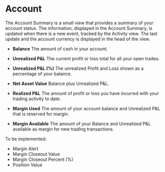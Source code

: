# Account

The Account Summary is a small view that provides a summary of your account
status. The information, displayed in the Account Summary, is updated when there
is a new event, tracked by the Activity view. The last update and the account
currency is displayed in the head of the view.

- **Balance** The amount of cash in your account.

- **Unrealized P&L** The current profit or loss total for all your open trades.

- **Unrealized P&L (%)** The unrealized Profit and Loss shown as a percentage of
your balance.

- **Net Asset Value** Balance plus Unrealized P&L.

- **Realized P&L** The amount of profit or loss you have incurred with your
trading activity to date.

- **Margin Used** The amount of your account balance and Unrealized P&L that is
reserved for margin.

- **Margin Available** The amount of your Balance and Unrealized P&L available
as margin for new trading transactions.

To be implemented:

- Margin Alert
- Margin Closeout Value
- Margin Closeout Percent (%)
- Position Value
